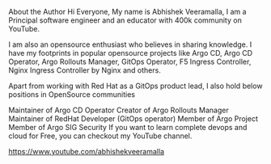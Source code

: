 About the Author
Hi Everyone, My name is Abhishek Veeramalla, I am a Principal software engineer and an educator with 400k community on YouTube.

I am also an opensource enthusiast who believes in sharing knowledge. I have my footprints in popular opensource projects like Argo CD, Argo CD Operator, Argo Rollouts Manager, GitOps Operator, F5 Ingress Controller, Nginx Ingress Controller by Nginx and others.

Apart from working with Red Hat as a GitOps product lead, I also hold below positions in OpenSource communities

Maintainer of Argo CD Operator
Creator of Argo Rollouts Manager
Maintainer of RedHat Developer (GitOps operator)
Member of Argo Project
Member of Argo SIG Security
If you want to learn complete devops and cloud for Free, you can checkout my YouTube channel.

https://www.youtube.com/abhishekveeramalla
